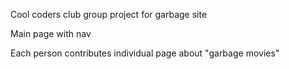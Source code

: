 Cool coders club group project for garbage site

Main page with nav

Each person contributes individual page about "garbage movies"
